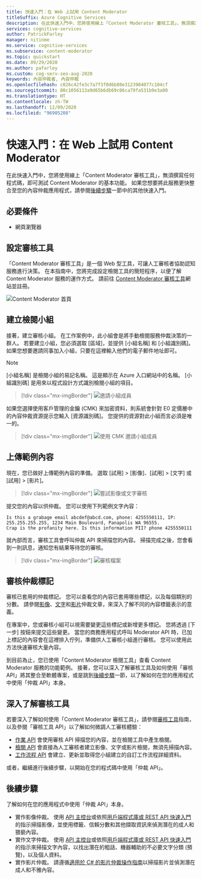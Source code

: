 ```yaml
---
title: 快速入門：在 Web 上試用 Content Moderator
titleSuffix: Azure Cognitive Services
description: 在此快速入門中，您將使用線上「Content Moderator 審核工具」，無須撰寫任何程式碼，即可測試 Content Moderator 的基本功能。
services: cognitive-services
author: PatrickFarley
manager: nitinme
ms.service: cognitive-services
ms.subservice: content-moderator
ms.topic: quickstart
ms.date: 09/29/2020
ms.author: pafarley
ms.custom: cog-serv-seo-aug-2020
keywords: 內容仲裁者, 內容仲裁
ms.openlocfilehash: c026c42fe3c7a7f3f0d6b80e3123904077c104cf
ms.sourcegitcommit: 80c1056113a9d65b6db69c06ca79fa531b9e3a00
ms.translationtype: HT
ms.contentlocale: zh-TW
ms.lasthandoff: 12/09/2020
ms.locfileid: "96905208"
---
```

# <a name="quickstart-try-content-moderator-on-the-web"></a>快速入門：在 Web 上試用 Content Moderator

在此快速入門中，您將使用線上「Content Moderator 審核工具」，無須撰寫任何程式碼，即可測試 Content Moderator 的基本功能。 如果您想要將此服務更快整合至您的內容仲裁應用程式，請參閱[後續步驟](#next-steps)一節中的其他快速入門。

## <a name="prerequisites"></a>必要條件

- 網頁瀏覽器

## <a name="set-up-the-review-tool"></a>設定審核工具
「Content Moderator 審核工具」是一個 Web 型工具，可讓人工審核者協助認知服務進行決策。 在本指南中，您將完成設定檢閱工具的簡短程序，以便了解 Content Moderator 服務的運作方式。 請前往 [Content Moderator 審核工具](https://contentmoderator.cognitive.microsoft.com/)網站並註冊。

![Content Moderator 首頁](images/homepage.PNG)

## <a name="create-a-review-team"></a>建立檢閱小組

接著，建立審核小組。 在工作案例中，此小組會是將手動檢閱服務仲裁決策的一群人。 若要建立小組，您必須選取 [區域]，並提供 [小組名稱] 和 [小組識別碼]。 如果您想要邀請同事加入小組，只要在這裡輸入他們的電子郵件地址即可。

> [!NOTE]
> [小組名稱] 是檢閱小組的易記名稱。 這是顯示在 Azure 入口網站中的名稱。 [小組識別碼] 是用來以程式設計方式識別檢閱小組的項目。

> [!div class="mx-imgBorder"]
> ![邀請小組成員](images/create-team.png)

如果您選擇使用客戶管理的金鑰 (CMK) 來加密資料，則系統會針對 E0 定價層中的內容仲裁資源提示您輸入 [資源識別碼]。 您提供的資源對此小組而言必須是唯一的。 

> [!div class="mx-imgBorder"]
> ![使用 CMK 邀請小組成員](images/create-team-cmk.png)

## <a name="upload-sample-content"></a>上傳範例內容

現在，您已做好上傳範例內容的準備。 選取 [試用] > [影像]、[試用] > [文字] 或 [試用] > [影片]。

> [!div class="mx-imgBorder"]
> ![嘗試影像或文字審核](images/tryimagesortext.png)

提交您的內容以供仲裁。 您可以使用下列範例文字內容：

```
Is this a grabage email abcdef@abcd.com, phone: 4255550111, IP: 255.255.255.255, 1234 Main Boulevard, Panapolis WA 96555.
Crap is the profanity here. Is this information PII? phone 4255550111
```

就內部而言，審核工具會呼叫仲裁 API 來掃描您的內容。 掃描完成之後，您會看到一則訊息，通知您有結果等待您的審核。

> [!div class="mx-imgBorder"]
> ![審核檔案](images/submitted.png)

## <a name="review-moderation-tags"></a>審核仲裁標記

審核已套用的仲裁標記。 您可以查看您的內容已套用哪些標記，以及每個類別的分數。 請參閱[影像](image-moderation-api.md)、[文字](text-moderation-api.md)和[影片](video-moderation-api.md)仲裁文章，來深入了解不同的內容標籤表示的意義。

<!-- ![Review results](images/reviewresults_text.png) -->

在專案中，您或審核小組可以視需要變更這些標記或新增更多標記。 您將透過 [下一步] 按鈕來提交這些變更。 當您的商務應用程式呼叫 Moderator API 時，已加上標記的內容會在這裡排入佇列，準備供人工審核小組進行審核。 您可以使用此方法快速審核大量內容。

到目前為止，您已使用「Content Moderator 檢閱工具」查看 Content Moderator 服務的功能範例。 接著，您可以深入了解審核工具及如何使用「審核 API」將其整合至軟體專案，或是跳到[後續步驟](#next-steps)一節，以了解如何在您的應用程式中使用「仲裁 API」本身。

## <a name="learn-more-about-the-review-tool"></a>深入了解審核工具

若要深入了解如何使用「Content Moderator 審核工具」，請參閱[審核工具](Review-Tool-User-Guide/human-in-the-loop.md)指南，以及參閱「審核工具 API」以了解如何微調人工審核體驗：
- [作業 API](try-review-api-job.md) 會使用審核 API 掃描您的內容，並在檢閱工具中產生檢閱。 
- [檢閱 API](try-review-api-review.md) 會直接為人工審核者建立影像、文字或影片檢閱，無須先掃描內容。 
- [工作流程 API](try-review-api-workflow.md) 會建立、更新並取得您小組建立的自訂工作流程詳細資料。

或者，繼續進行後續步驟，以開始在您的程式碼中使用「仲裁 API」。

## <a name="next-steps"></a>後續步驟

了解如何在您的應用程式中使用「仲裁 API」本身。
- 實作影像仲裁。 使用 [API 主控台](try-image-api.md)或依照[用戶端程式庫或 REST API 快速入門](client-libraries.md)的指示掃描影像，並使用標籤、信賴分數和其他擷取資訊來偵測潛在的成人和猥褻內容。
- 實作文字仲裁。 使用 [API 主控台](try-text-api.md)或依照[用戶端程式庫或 REST API 快速入門](client-libraries.md)的指示來掃描文字內容，以找出潛在的粗話、機器輔助的不必要文字分類 (預覽)，以及個人資料。
- 實作影片仲裁。 請遵循[適用於 C# 的影片仲裁操作指南](video-moderation-api.md)以掃描影片並偵測潛在成人和不雅內容。 
